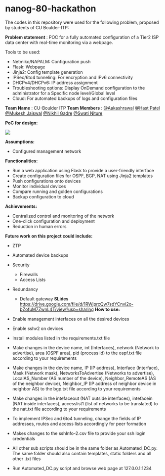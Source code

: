 # nanog-80-hackathon
The codes in this repository were used for the following problem, proposed by students of CU Boulder-ITP:

**Problem statement** : POC for a fully automated configuration of a Tier2 ISP data center with real-time monitoring via a webpage.

Tools to be used:

- Netmiko/NAPALM: Configuration push
- Flask: Webpage
- Jinja2: Config template generation
- IPSec/6to4 tunneling: For encryption and IPv6 connectivity
- DHCPv4/DHCPv6: IP address assignment
- Troubleshooting options: Display OnDemand configuration to the administrator for a Specific node level/Global level
- Cloud: For automated backups of logs and configuration files

**Team Name** : CU-Boulder ITP
**Team Members** : [@Aakashrawal](https://www.linkedin.com/in/aakash-rawal-/) [@Hast Patel](https://www.linkedin.com/in/hastpatel/) [@Mukesh Jaiswal](https://www.linkedin.com/in/mukeshkjaiswal/) [@Nikhil Gadre](https://www.linkedin.com/in/nikhil-gadre/) [@Swati Niture](https://www.linkedin.com/in/swati008/)

**PoC for design:**

![](https://github.com/nikhilgadre/nanog-80-hackathon/blob/main/GNS3_topo.png)

**Assumptions:**

- Configured management network

**Functionalities:**

- Run a web application using Flask to provide a user-friendly interface
- Create configuration files for OSPF, BGP, NAT using Jinja2 templates
- Push configurations onto devices
- Monitor individual devices
- Compare running and golden configurations
- Backup configuration to cloud

**Achievements:**

- Centralized control and monitoring of the network
- One-click configuration and deployment
- Reduction in human errors

**Future work on this project could include:**

- ZTP
- Automated device backups
- Security
  - Firewalls
  - Access Lists
- Redundancy
  - Default gateway
**SLides**
https://drive.google.com/file/d/1RWjprcQw7sdYCnvi2o-bZofuM7ZwnL4T/view?usp=sharing
**How to use:**

- Enable management interfaces on all the desired devices

- Enable sshv2 on devices

- Install modules listed in the requirements.txt file
- Make changes in the device name, int (Interfaces), network (Network to advertise), area (OSPF area), pid (process id) to the ospf.txt file according to your requirements
- Make changes in the device name, IP (IP address), Interface (Interface), Mask (Network mask), NetworksToAdvertise (Networks to advertise), LocalAS\_Number (AS number of the device), Neighbor\_RemoteAS (AS of the neighbor device), Neighbor\_IP (IP address of neighbor device in neighbor AS) to the bgp.txt file according to your requirements
- Make changes in the intefaceout (NAT outside interfaces), intefacein (NAT inside interfaces), accesslist1 (list of networks to be translated) to the nat.txt file according to your requirements
- To implement IPSec and 6to4 tunneling, change the fields of IP addresses, routes and access lists accordingly for peer formation
- Makes changes to the sshInfo-2.csv file to provide your ssh login credentials
- All other sub scripts should be in the same folder as Automated\_DC.py. The same folder should also contain templates, static folders and all other .txt files
- Run Automated\_DC.py script and browse web page at 127.0.0.1:1234
